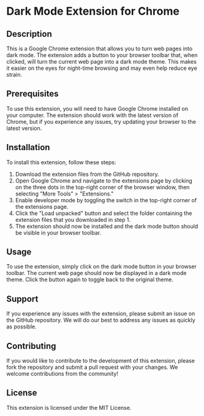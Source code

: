 # Dark Mode Extension for Chrome

## Description

This is a Google Chrome extension that allows you to turn web pages into dark mode. The extension adds a button to your browser toolbar that, when clicked, will turn the current web page into a dark mode theme. This makes it easier on the eyes for night-time browsing and may even help reduce eye strain.

## Prerequisites

To use this extension, you will need to have Google Chrome installed on your computer. The extension should work with the latest version of Chrome, but if you experience any issues, try updating your browser to the latest version.

## Installation

To install this extension, follow these steps:

1. Download the extension files from the GitHub repository.
2. Open Google Chrome and navigate to the extensions page by clicking on the three dots in the top-right corner of the browser window, then selecting "More Tools" > "Extensions."
3. Enable developer mode by toggling the switch in the top-right corner of the extensions page.
4. Click the "Load unpacked" button and select the folder containing the extension files that you downloaded in step 1.
5. The extension should now be installed and the dark mode button should be visible in your browser toolbar.

## Usage

To use the extension, simply click on the dark mode button in your browser toolbar. The current web page should now be displayed in a dark mode theme. Click the button again to toggle back to the original theme.

## Support

If you experience any issues with the extension, please submit an issue on the GitHub repository. We will do our best to address any issues as quickly as possible.

## Contributing

If you would like to contribute to the development of this extension, please fork the repository and submit a pull request with your changes. We welcome contributions from the community!

## License

This extension is licensed under the MIT License.
